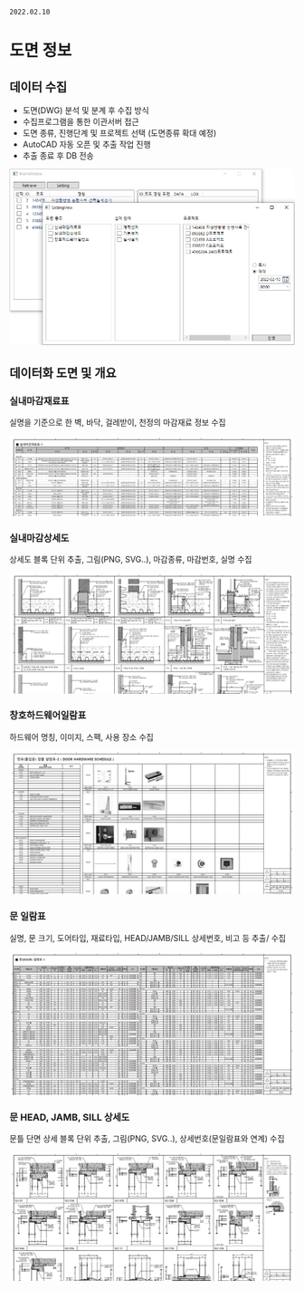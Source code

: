 `2022.02.10`

# 도면 정보

## 데이터 수집

- 도면(DWG) 분석 및 분계 후 수집 방식
- 수집프로그램을 통한 이관서버 접근
- 도면 종류, 진행단계 및 프로젝트 선택 (도면종류 확대 예정)
- AutoCAD 자동 오픈 및 추출 작업 진행
- 추출 종료 후 DB 전송

![](images/2022-02-10-09-21-29.png)

## 데이터화 도면 및 개요

### 실내마감재료표

실명을 기준으로 한 벽, 바닥, 걸레받이, 천정의 마감재료 정보 수집

![](images/2022-02-10-09-25-58.png)

### 실내마감상세도

상세도 블록 단위 추출, 그림(PNG, SVG..), 마감종류, 마감번호, 실명 수집

![](images/2022-02-10-09-31-40.png)

### 창호하드웨어일람표

하드웨어 명칭, 이미지, 스팩, 사용 장소 수집

![](images/2022-02-10-09-38-38.png)

### 문 일람표

실명, 문 크기, 도어타입, 재료타입, HEAD/JAMB/SILL 상세번호, 비고 등 추출/ 수집

![](images/2022-02-10-09-44-25.png)

### 문 HEAD, JAMB, SILL 상세도

문틀 단면 상세 블록 단위 추출, 그림(PNG, SVG..), 상세번호(문일람표와 연계) 수집

![](images/2022-02-10-09-42-58.png)
